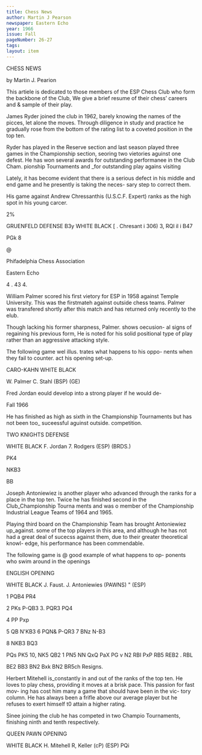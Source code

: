 ```yaml
---
title: Chess News
author: Martin J Pearson
newspaper: Eastern Echo
year: 1966
issue: Fall
pageNumber: 26-27
tags:
layout: item
---
```


CHESS NEWS

by Martin J. Pearion

This artiele is dedicated to those members of the ESP Chess Club who form the backbone of the Club, We give a brief resume of their chess’ careers and & sample of their play.

James Ryder joined the club in 1962, barely knowing the names of the picces, let alone the moves. Through diligence in study and practice he gradually rose from the bottom of the rating list to a coveted position in the top ten.

Ryder has played in the Reserve section and last season played three games in the Championship section, seoring two vietories aguinst one defest. He has won several awards for outstanding performanee in the Club Cham. pionship Tournaments and _for outstanding play agains visiting

Lately, it has become evident that there is a serious defect in his middle and end game and he presently is taking the neces- sary step to correct them.

His game against Andrew Chressanthis (U.S.C.F. Expert) ranks as the high spot in his young carcer.

2%

GRUENFELD DEFENSE B3y WHITE BLACK [ . Chresant i 306) 3, RQl il i B47

PGk 8

@

Phifadelphia Chess Association

Eastern Echo


4 . 43 4.

William Palmer scored his first vietory for ESP in 1958 against Temple University. This was the firstmateh against outside chess teams. Palmer was transfered shortly after this match and has returned only recently to the elub.

Though lacking his former sharpness, Palmer. shows oecusion- al signs of regaining his previous form, He is noted for his solid positional type of play rather than an aggressive attacking style.

The following game wel illus. trates what happens to his oppo- nents when they fail to counter. act his opening set-up.

CARO-KAHN WHITE BLACK

W. Palmer C. Stahl (BSP) (GE)

Fred Jordan eould develop into a strong player if he would de-

Fall 1966

He has finished as high as sixth in the Championship Tournaments but has not been too_ suceessful aguinst outside. competition.

TWO KNIGHTS DEFENSE

WHITE BLACK F. Jordan 7. Rodgers (ESP) (BRDS.)

PK4

NKB3

BB

Joseph Antoniewiez is another player who advanced through the ranks for a place in the top ten. Twice he has finished second in the Club_Championship Tourna ments and was o member of the Championship Industrial League Teams of 1964 and 1965.

Playing third board on the Championship Team has brought Antoniewiez up_against. some of the top players in this area, and although he has not had a great deal of sucecss against them, due to their greater theoretical knowl- edge, his performance has been commendable.

The following game is @ good example of what happens to op- ponents who swim around in the openings

ENGLISH OPENING

WHITE BLACK J. Faust. J. Antoniewies (PAWNS) " (ESP)

1 PQB4 PR4

2 PKs P-QB3 3. PQR3 PQ4

4 PP Pxp

5 QB N'KB3 6 PQN& P-QR3 7 BNz N-B3

8 NKB3 BQ3

PQs PK5 10, NK5 QB2 1 PN5 NN
QxQ PaX PG v N2 RBI PxP RB5 REB2 . RBL

BE2 BB3 BN2 Bxk BN2 BR5ch Resigns.

Herbert Mitehell is_constantly in and out of the ranks of the top ten. He loves to play chess, providing it moves at a brisk pace. This passion for fast mov- ing has cost him many a game that should have been in the vic- tory column. He has always been a frifle above our average player but he refuses to exert himself t0 attain a higher rating.

Sinee joining the club he has competed in two Champio Tournaments, finishing ninth and tenth respectively.

QUEEN PAWN OPENING

WHITE BLACK H. Mitehell R, Keller (cP) (ESP) PQi
